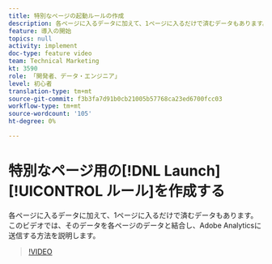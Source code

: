 ```yaml
---
title: 特別なページの起動ルールの作成
description: 各ページに入るデータに加えて、1ページに入るだけで済むデータもあります。 このビデオでは、そのデータを各ページのデータと結合し、Adobe Analyticsに送信する方法を説明します。
feature: 導入の開始
topics: null
activity: implement
doc-type: feature video
team: Technical Marketing
kt: 3590
role: 「開発者、データ・エンジニア」
level: 初心者
translation-type: tm+mt
source-git-commit: f3b3fa7d91b0cb21005b57768ca23ed6700fcc03
workflow-type: tm+mt
source-wordcount: '105'
ht-degree: 0%

---
```



# 特別なページ用の[!DNL Launch] [!UICONTROL ルール]を作成する

各ページに入るデータに加えて、1ページに入るだけで済むデータもあります。 このビデオでは、そのデータを各ページのデータと結合し、Adobe Analyticsに送信する方法を説明します。

>[!VIDEO](https://video.tv.adobe.com/v/28770/?quality=12)
